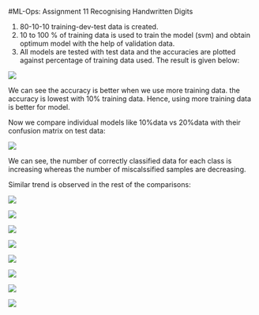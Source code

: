#ML-Ops: 
Assignment 11
Recognising Handwritten Digits

1. 80-10-10 training-dev-test data is created.
2. 10 to 100 % of training data is used to train the model (svm) and obtain optimum model with the help of validation data.
3. All models are tested with test data and the accuracies are plotted against percentage of training data used.
The result is given below:

![](Images/a11_0.png)

We can see the accuracy is better when we use more training data. the accuracy is lowest with 10% training data. Hence, using more training data is better for model.

Now we compare individual models like 10%data vs 20%data with their confusion matrix on test data:


![](Images/a11_1.png)

We can see, the number of correctly classified data for each class is increasing whereas the number of miscalssified samples are decreasing.

Similar trend is observed in the rest of the comparisons:


![](Images/a11_2.png)

![](Images/a11_3.png)

![](Images/a11_4.png)

![](Images/a11_5.png)

![](Images/a11_6.png)

![](Images/a11_7.png)

![](Images/a11_8.png)

![](Images/a11_9.png)










